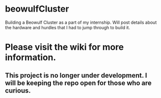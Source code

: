 # beowulfCluster
Building a Beowulf Cluster as a part of my internship. Will post details about the hardware and hurdles that I had to jump through to build it.

# Please visit the wiki for more information.
## This project is no longer under development. I will be keeping the repo open for those who are curious.

